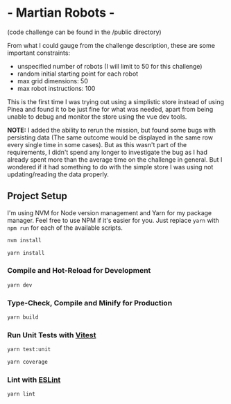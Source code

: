 # - Martian Robots -
(code challenge can be found in the /public directory)

From what I could gauge from the challenge description, these are some important constraints:
- unspecified number of robots (I will limit to 50 for this challenge)
- random initial starting point for each robot
- max grid dimensions: 50
- max robot instructions: 100

This is the first time I was trying out using a simplistic store instead of using Pinea and found it to be just fine for what was needed, apart from being unable to debug and monitor the store using the vue dev tools.

**NOTE:** I added the ability to rerun the mission, but found some bugs with persisting data (The same outcome would be displayed in the same row every single time in some cases). But as this wasn't part of the requirements, I didn't spend any longer to investigate the bug as I had already spent more than the average time on the challenge in general. But I wondered if it had something to do with the simple store I was using not updating/reading the data properly.

## Project Setup
I'm using NVM for Node version management and Yarn for my package manager. Feel free to use NPM if it's easier for you. Just replace `yarn` with `npm run` for each of the available scripts.

```sh
nvm install
```

```sh
yarn install
```

### Compile and Hot-Reload for Development

```sh
yarn dev
```

### Type-Check, Compile and Minify for Production

```sh
yarn build
```

### Run Unit Tests with [Vitest](https://vitest.dev/)

```sh
yarn test:unit
```
```sh
yarn coverage
```

### Lint with [ESLint](https://eslint.org/)

```sh
yarn lint
```
